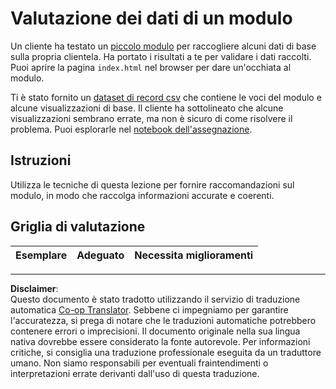 <!--
CO_OP_TRANSLATOR_METADATA:
{
  "original_hash": "f9d5a7275e046223fa6474477674b810",
  "translation_date": "2025-08-28T10:55:12+00:00",
  "source_file": "2-Working-With-Data/08-data-preparation/assignment.md",
  "language_code": "it"
}
-->
# Valutazione dei dati di un modulo

Un cliente ha testato un [piccolo modulo](../../../../2-Working-With-Data/08-data-preparation/index.html) per raccogliere alcuni dati di base sulla propria clientela. Ha portato i risultati a te per validare i dati raccolti. Puoi aprire la pagina `index.html` nel browser per dare un'occhiata al modulo.

Ti è stato fornito un [dataset di record csv](../../../../data/form.csv) che contiene le voci del modulo e alcune visualizzazioni di base. Il cliente ha sottolineato che alcune visualizzazioni sembrano errate, ma non è sicuro di come risolvere il problema. Puoi esplorarle nel [notebook dell'assegnazione](assignment.ipynb).

## Istruzioni

Utilizza le tecniche di questa lezione per fornire raccomandazioni sul modulo, in modo che raccolga informazioni accurate e coerenti.

## Griglia di valutazione

Esemplare | Adeguato | Necessita miglioramenti
--- | --- | ---

---

**Disclaimer**:  
Questo documento è stato tradotto utilizzando il servizio di traduzione automatica [Co-op Translator](https://github.com/Azure/co-op-translator). Sebbene ci impegniamo per garantire l'accuratezza, si prega di notare che le traduzioni automatiche potrebbero contenere errori o imprecisioni. Il documento originale nella sua lingua nativa dovrebbe essere considerato la fonte autorevole. Per informazioni critiche, si consiglia una traduzione professionale eseguita da un traduttore umano. Non siamo responsabili per eventuali fraintendimenti o interpretazioni errate derivanti dall'uso di questa traduzione.